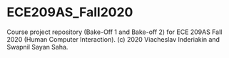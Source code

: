# ECE209AS_Fall2020
Course project repository (Bake-Off 1 and Bake-off 2) for ECE 209AS Fall 2020 (Human Computer Interaction). (c) 2020 Viacheslav Inderiakin and Swapnil Sayan Saha.
